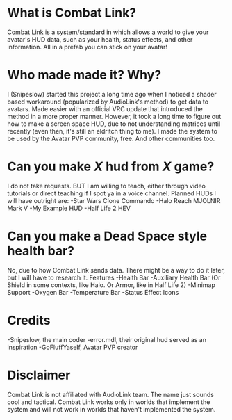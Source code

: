 # What is Combat Link?
Combat Link is a system/standard in which allows a world to give your avatar's HUD data, such as your health, status effects, and other information. All in a prefab you can stick on your avatar!

# Who made made it? Why?
I (Snipeslow) started this project a long time ago when I noticed a shader based workaround (popularized by AudioLink's method) to get data to avatars. Made easier with an official VRC update that introduced the method in a more proper manner. However, it took a long time to figure out how to make a screen space HUD, due to not understanding matrices until recently (even then, it's still an eldritch thing to me). I made the system to be used by the Avatar PVP community, free. And other communities too.

# Can you make *X* hud from *X* game?
I do not take requests. BUT I am willing to teach, either through video tutorials or direct teaching if I spot ya in a voice channel. Planned HUDs I will have outright are:
-Star Wars Clone Commando
-Halo Reach MJOLNIR Mark V
-My Example HUD
-Half Life 2 HEV

# Can you make a Dead Space style health bar?
No, due to how Combat Link sends data. There might be a way to do it later, but I will have to research it.
Features
-Health Bar
-Auxiliary Health Bar (Or Shield in some contexts, like Halo. Or Armor, like in Half Life 2)
-Minimap Support
-Oxygen Bar
-Temperature Bar
-Status Effect Icons

# Credits
-Snipeslow, the main coder
-error.mdl, their original hud served as an inspiration
-GoFluffYaself, Avatar PVP creator

# Disclaimer
Combat Link is not affiliated with AudioLink team. The name just sounds cool and tactical. Combat Link works only in worlds that implement the system and will not work in worlds that haven't implemented the system.